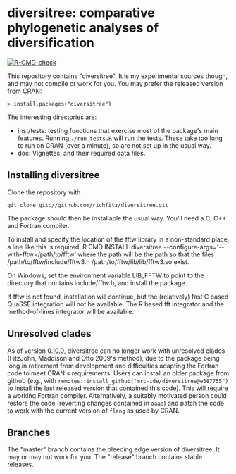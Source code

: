 # diversitree: comparative phylogenetic analyses of diversification

<!-- badges: start -->
[![R-CMD-check](https://github.com/richfitz/diversitree/actions/workflows/R-CMD-check.yaml/badge.svg)](https://github.com/richfitz/diversitree/actions/workflows/R-CMD-check.yaml)
<!-- badges: end -->

This repository contains "diversitree".  It is my experimental sources
though, and may not compile or work for you.  You may prefer the
released version from CRAN:

    > install.packages("diversitree")


The interesting directories are:

* inst/tests: testing functions that exercise most of the
package's main features.  Running `./run_tests.R` will run the tests.  These take too long to run on CRAN (over a minute), so are not set up in the usual way.
* doc: Vignettes, and their required data files.

## Installing diversitree

Clone the repository with

    git clone git://github.com/richfitz/diversitree.git

The package should then be installable the usual way.  You'll need a C, C++ and Fortran compiler.

To install and specify the location of the fftw library in a
non-standard place, a line like this is required:
  R CMD INSTALL diversitree --configure-args='--with-fftw=/path/to/fftw'
where the path will be the path so that the files
  /path/to/fftw/include/fftw3.h
  /path/to/fftw/lib/lib/fftw3.so
exist.

On Windows, set the environment variable LIB_FFTW to point to the
directory that contains include/fftw.h, and install the package.

If fftw is not found, installation will continue, but the (relatively)
fast C based QuaSSE integration will not be available.  The R based
fft integrator and the method-of-lines integrator will be available.

## Unresolved clades

As of version 0.10.0, diversitree can no longer work with unresolved clades (FitzJohn, Maddison and Otto 2009's method), due to the package being long in retirement from development and difficulties adapting the Fortran code to meet CRAN's requirements.  Users can install an older package from github (e.g., with `remotes::install_github("mrc-ide/diversitree@e587755")` to install the last released version that contained this code). This will require a working Fortran compiler. Alternatively, a suitably motivated person could restore the code (reverting changes contained in `aaaa`) and patch the code to work with the current version of `flang` as used by CRAN.

## Branches

The "master" branch contains the bleeding edge version of diversitree.
It may or may not work for you.  The "release" branch contains stable
releases.
